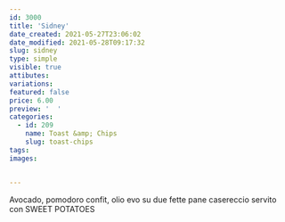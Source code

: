 ```yaml
---
id: 3000
title: 'Sidney'
date_created: 2021-05-27T23:06:02
date_modified: 2021-05-28T09:17:32
slug: sidney
type: simple
visible: true
attibutes: 
variations:
featured: false
price: 6.00
preview: '  '
categories: 
  - id: 209
    name: Toast &amp; Chips
    slug: toast-chips
tags: 
images: 


---
```


<p>Avocado, pomodoro confit, olio evo su due fette pane casereccio servito con SWEET POTATOES</p>

